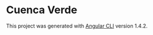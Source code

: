 # Cuenca Verde

This project was generated with [Angular CLI](https://github.com/angular/angular-cli) version 1.4.2.
